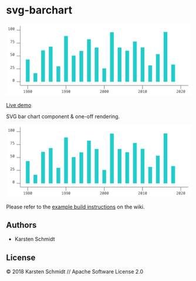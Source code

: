 # svg-barchart

![screenshot](https://raw.githubusercontent.com/thi-ng/umbrella/develop/assets/examples/svg-barchart.png)

[Live demo](http://demo.thi.ng/umbrella/svg-barchart/)

SVG bar chart component & one-off rendering.

![screenshot](https://raw.githubusercontent.com/thi-ng/umbrella/master/assets/examples/svg-barchart.png)

Please refer to the [example build
instructions](https://github.com/thi-ng/umbrella/wiki/Example-build-instructions)
on the wiki.

## Authors

- Karsten Schmidt

## License

&copy; 2018 Karsten Schmidt // Apache Software License 2.0
